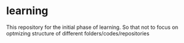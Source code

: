# learning
This repository for the initial phase of learning. So that not to focus on optmizing structure of different folders/codes/repositories
